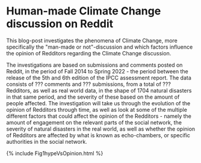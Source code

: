 <h1> Human-made Climate Change discussion on Reddit </h1>

This blog-post investigates the phenomena of Climate Change, more specifically the "man-made or not"-discussion and which factors influence the opinion of Redditors regarding the Climate Change discussion.

The investigations are based on submissions and comments posted on Reddit, in the period of Fall 2014 to Spring 2022 - the period between the release of the 5th and 6th edition of the IPCC assessment report. The data consists of ??? comments and ??? submissions, from a total of ??? Redditors, as well as real world data, in the shape of 1704 natural disasters in that same period, and the severity of these based on the amount of people affected. The investigation will take us through the evolution of the opinion of Redditors through time, as well as look at some of the multiple different factors that could affect the opinion of the Redditors - namely the amount of engagement on the relevant parts of the social network, the severity of natural disasters in the real world, as well as whether the opinion of Redditors are affected by what is known as echo-chambers, or specific authorities in the social network.

{% include Fig1hypeVsOpinion.html %}
